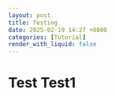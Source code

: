 ```yaml
---
layout: post
title: Testing
date: 2025-02-19 14:27 +0800
categories: [Tutorial]
render_with_liquid: false
---
```

# Test Test1

